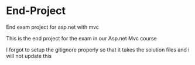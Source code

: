 # End-Project

End exam project for asp.net with mvc

This is the end project for the exam in our Asp.net Mvc course

I forgot to setup the gitignore properly so that it takes the solution files and i will not update this

